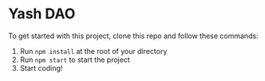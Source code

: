 # Yash DAO
To get started with this project, clone this repo and follow these commands:

1. Run `npm install` at the root of your directory
2. Run `npm start` to start the project
3. Start coding!